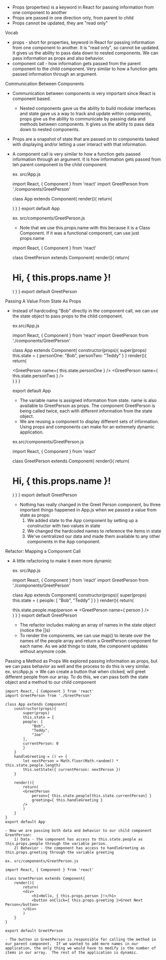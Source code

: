 - Props (properties) is a keyword in React for passing information from one component to another
- Props are passed in one direction only, from parent to child
- Props cannot be updated, they are "read only"

Vocab
- props - short for properties, keyword in React for passing information from one component to another.  It is "read only", so cannot be updated.  It gives us the ability to pass data down to nested components. We can pass information as props and also behavior.
- component call - how information gets passed from the parent component to the child component.  Very similar to how a function gets passed information through an argument.

Communication Between Components
- Communication between components is very important since React is component based.  
    - Nested components gave us the ability to build modular interfaces and state gave us a way to track and update within components, props give us the ability to communicate by passing data and methods between components.  It gives us the ability to pass data down to nested components.
- Props are a snapshot of state that are passed on to components tasked with displaying and/or letting a user interact with that information.
- A component call is very similar to how a function gets passed information through an argument.  It is how information gets passed from teh parent component to the child component.

    ex. src/App.js

    import React, { Component } from 'react'
    import GreetPerson from './components/GreetPerson'

    class App extends Component{
        render(){
            return(
            <div>
                <GreetPerson name="Bob" />
            </div>
            )
        }
    }
    export default App

    ex. src/components/GreetPerson.js
    - Note that we use this.props.name with this because it is a Class Component.  If it was a functional component, can use just props.name

    import React, { Component } from 'react'

    class GreetPerson extends Component{
        render(){
            return(
            <h1>Hi, { this.props.name }!</h1>
            )
        }
    }
    export default GreetPerson

Passing A Value From State As Props

- Instead of hardcoding "Bob" directly in the component call, we can use the state object to pass props to the child component.

    ex.src/App.js

    import React, { Component } from 'react'
    import GreetPerson from './components/GreetPerson'

    class App extends Component{
        constructor(props){
            super(props)
            this.state = {
            personOne: "Bob",
            personTwo: "Teddy"
            }
        }
        render(){
            return(
            <div>
                <GreetPerson name={ this.state.personOne } />
                <GreetPerson name={ this.state.personTwo } />
            </div>
            )
        }
    }

    export default App

    - The variable name is assigned information from state.  name is also available to GreetPerson as props.  The component GreetPerson is being called twice, each with different information from the state object.
    - We are reusing a component to display different sets of information.  Using props and components can make for an extremely dynamic application.

    ex.src/components/GreetPerson.js

    import React, { Component } from 'react'

    class GreetPerson extends Component{
        render(){
            return(
            <h1>Hi, { this.props.name }!</h1>
            )
        }
    }
    export default GreetPerson

    - Nothing has really changed in the Greet Person component, bu three important things happened in App.js when we passed a value from state as props:
        1) We added state to the App component by setting up a constructor with two values in state
        2) We changed the hardcoded names to reference the items in state
        3) We've centralized our data and made them available to any other components in the App component.

Refactor: Mapping a Component Call
- A little refactoring to make it even more dynamic

    ex. src/App.js

    import React, { Component } from 'react'
    import GreetPerson from './components/GreetPerson'

    class App extends Component{
        constructor(props){
            super(props)
            this.state = {
            people: [
                "Bob",
                "Teddy"
            ]
            }
        }
        render(){
            return(
            <div>
                this.state.people.map(person => <GreetPerson name={ person } />
            </div>
            )
        }
    }
    export default GreetPerson

    - The refactor includes making an array of names in the state object (notice the []s)
    - To render the components, we can use map() to iterate over the names of the people array and return a GreetPerson component for each name.  As we add things to state, the component updates without anymore code.

Passing a Method as Props
We explored passing information as props, but we can pass behavior as well and the process to do this is very similar.  
    ex. src/App.js -> We can create a button that when clicked, will greet different people from our array.  To do this, we can pass both the state object and a method to our child component

    import React, { Component } from 'react'
    import GreetPerson from './GreetPerson'

    class App extends Component{
        constructor(props){
            super(props)
            this.state = {
            people: [
                "Bob",
                "Teddy",
                "Joe"
            ],
            currentPerson: 0
            }
        }
        handleGreeting = () => {
            let nextPerson = Math.floor(Math.random() * this.state.people.length)
            this.setState({ currentPerson: nextPerson })
        }

        render(){
            return(
            <GreetPerson
                person={ this.state.people[this.state.currentPerson] }
                greeting={ this.handleGreeting }
            />
            )
        }
    }
    export default App

    - Now we are passing both data and behavior to our child component GreetPerson:
        1) Data - the component has access to this.state.people as this.props.people through the variable person.
        2) Behavior - the component has access to handleGreeting as this.props.greeting through the variable greeting
    
    ex. src/components/GreetPerson.js

    import React, { Component } from 'react'

    class GreetPerson extends Component{
        render(){
            return(
            <div>
                <h1>Hello, { this.props.person }!</h1>
                <button onClick={ this.props.greeting }>Greet Next Person</button>
            </div>
            )
        }
    }

    export default GreetPerson

    - The button in GreetPerson is responsible for calling the method in our parent component.  If we wanted to add more names in our application, the only thing we would have to modify is the number of items in our array.  The rest of the application is dynamic.
